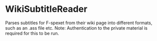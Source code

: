 # WikiSubtitleReader
Parses subtitles for F-spexet from their wiki page into different formats, such as an .ass file etc. Note: Authentication to the private material is required for this to be run.

